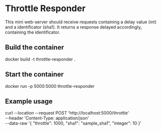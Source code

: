 # Throttle Responder
This mini web-server should receive requests containing a delay value (int) and a identificator (sha1).
It returns a response delayed accordingly, containing the identificator.

## Build the container
docker build -t throttle-responder .

## Start the container
docker run -p 5000:5000 throttle-responder

## Example usage
curl --location --request POST 'http://localhost:5000/throttle' \
--header 'Content-Type: application/json' \
--data-raw '{
    "throttle": 1000,
    "sha1": "sample_sha1",
    "integer": 10
}'
